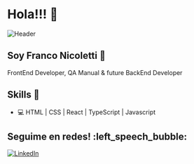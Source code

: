 

# Hola!!! :vulcan_salute:

![Header](https://c4.wallpaperflare.com/wallpaper/383/679/624/adventure-time-bmo-wallpaper-preview.jpg)

## Soy Franco Nicoletti :black_heart:

FrontEnd Developer, QA Manual & future BackEnd Developer


## Skills :mechanical_arm:
* 💻 HTML | CSS | React | TypeScript | Javascript

<h2>Seguime en redes! :left_speech_bubble: </h2> 
<p align="left">
	<a href="https://www.linkedin.com/feed/?trk=guest_homepage-basic_nav-header-signin"><img src="https://img.shields.io/badge/LinkedIn--_.svg?style=social&logo=linkedin" alt="LinkedIn"></a>
</p>


<!--
**Frankstein97/Frankstein97** is a ✨ _special_ ✨ repository because its `README.md` (this file) appears on your GitHub profile.

Here are some ideas to get you started:

- 🔭 I’m currently working on ...
- 🌱 I’m currently learning ...
- 👯 I’m looking to collaborate on ...
- 🤔 I’m looking for help with ...
- 💬 Ask me about ...
- 📫 How to reach me: ...
- 😄 Pronouns: ...
- ⚡ Fun fact: ...
-->
